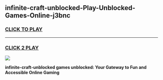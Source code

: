 
## infinite-craft-unblocked-Play-Unblocked-Games-Online-j3bnc
<h3>
<a href="https://premium76.site?title=infinite-craft-unblocked&ref=25A">CLICK TO PLAY</a></h3>
<hr>

<h3>
<a href="https://premium76.site?title=infinite-craft-unblocked&ref=25A">CLICK 2 PLAY</a>
  
</h3>

<a href="https://premium76.site?title=infinite-craft-unblocked&ref=25A"><img src="https://clearcache.store/games.png"></a>


**infinite-craft-unblocked games unblocked: Your Gateway to Fun and Accessible Online Gaming**
